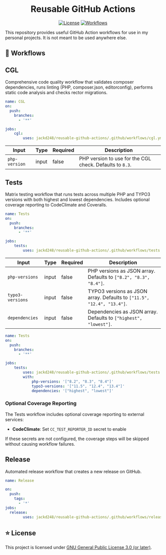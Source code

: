 <div align="center">

# Reusable GitHub Actions

[![License](https://img.shields.io/github/license/jackd248/reusable-github-actions)](LICENSE.md)
[![Workflows](https://img.shields.io/badge/workflows-3-green)]()

</div>

This repository provides useful GitHub Action workflows for use in my personal projects. It is not meant to be used anywhere else.

## 🧩 Workflows

## CGL

Comprehensive code quality workflow that validates composer dependencies, runs linting (PHP, composer.json, editorconfig), performs static code analysis and checks rector migrations.

```yaml
name: CGL
on:
  push:
    branches:
      - '**'

jobs:
    cgl:
        uses: jackd248/reusable-github-actions/.github/workflows/cgl.yml@main
```

Input|Type| Required |Description
-|-|----------|-
`php-version`|input| false    |PHP version to use for the CGL check. Defaults to `8.3`.

## Tests

Matrix testing workflow that runs tests across multiple PHP and TYPO3 versions with both highest and lowest dependencies. Includes optional coverage reporting to CodeClimate and Coveralls.

```yaml
name: Tests
on:
  push:
    branches:
      - '**'

jobs:
    tests:
        uses: jackd248/reusable-github-actions/.github/workflows/tests.yml@main
```

Input|Type| Required |Description
-|-|----------|-
`php-versions`|input| false    |PHP versions as JSON array. Defaults to `["8.2", "8.3", "8.4"]`.
`typo3-versions`|input| false    |TYPO3 versions as JSON array. Defaults to `["11.5", "12.4", "13.4"]`.
`dependencies`|input| false    |Dependencies as JSON array. Defaults to `["highest", "lowest"]`.

```yaml
name: Tests
on:
  push:
    branches:
      - '**'

jobs:
    tests:
        uses: jackd248/reusable-github-actions/.github/workflows/tests.yml@main
        with:
            php-versions: '["8.2", "8.3", "8.4"]'
            typo3-versions: '["11.5", "12.4", "13.4"]'
            dependencies: '["highest", "lowest"]'
```

### Optional Coverage Reporting

The Tests workflow includes optional coverage reporting to external services:

- **CodeClimate**: Set `CC_TEST_REPORTER_ID` secret to enable

If these secrets are not configured, the coverage steps will be skipped without causing workflow failures.

## Release

Automated release workflow that creates a new release on GitHub.

```yaml
name: Release

on:
  push:
    tags:
      - '*'
jobs:
  release:
        uses: jackd248/reusable-github-actions/.github/workflows/release.yml@main
```

## ⭐ License

This project is licensed under [GNU General Public License 3.0 (or later)](LICENSE.md).
